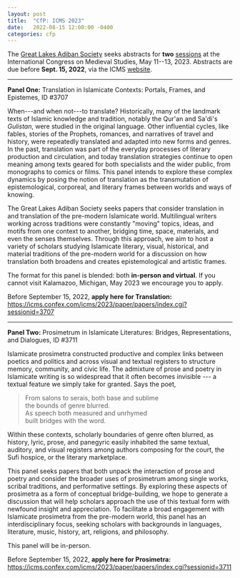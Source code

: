 ```yaml
---
layout: post
title:  "CfP: ICMS 2023"
date:   2022-08-15 12:00:00 -0400
categories: cfp
---
```


The [Great Lakes Adiban Society](https://greatlakesadiban.github.io/about/) seeks abstracts for **two** [sessions](https://wmich.edu/medievalcongress/call#sponsored) at the International Congress on Medieval Studies, May 11--13, 2023. Abstracts are due before **Sept. 15, 2022**, via the ICMS [website](https://icms.confex.com/icms/2023/cfp.cgi).

---

**Panel One:** Translation in Islamicate Contexts: Portals, Frames, and Epistemes, ID #3707

When---and when not---to translate? Historically, many of the landmark texts of Islamic knowledge and tradition, notably the Qur'an and Sa'di's _Gulistan_, were studied in the original language. Other influential cycles, like fables, stories of the Prophets, romances, and narratives of travel and history, were repeatedly translated and adapted into new forms and genres. In the past, translation was part of the everyday processes of literary production and circulation, and today translation strategies continue to open meaning among texts geared for both specialists and the wider public, from monographs to comics or films. This panel intends to explore these complex dynamics by posing the notion of translation as the transmutation of epistemological, corporeal, and literary frames between worlds and ways of knowing.

The Great Lakes Adiban Society seeks papers that consider translation in and translation of the pre-modern Islamicate world. Multilingual writers working across traditions were constantly "moving" topics, ideas, and motifs from one context to another, bridging time, space, materials, and even the senses themselves. Through this approach, we aim to host a variety of scholars studying Islamicate literary, visual, historical, and material traditions of the pre-modern world for a discussion on how translation both broadens and creates epistemological and artistic frames.

The format for this panel is blended: both **in-person and virtual**. If you cannot visit Kalamazoo, Michigan, May 2023 we encourage you to apply.

Before September 15, 2022, **apply here for Translation:** <https://icms.confex.com/icms/2023/paper/papers/index.cgi?sessionid=3707>

---

**Panel Two:** Prosimetrum in Islamicate Literatures: Bridges, Representations, and Dialogues, ID #3711

Islamicate prosimetra constructed productive and complex links between poetics and politics and across visual and textual registers to structure memory, community, and civic life. The admixture of prose and poetry in Islamicate writing is so widespread that it often becomes invisible --- a textual feature we simply take for granted. Says the poet,

> From salons to serais, both base and sublime  
> the bounds of genre blurred.  
> As speech both measured and unrhymed  
> built bridges with the word.

Within these contexts, scholarly boundaries of genre often blurred, as history, lyric, prose, and panegyric easily inhabited the same textual, auditory, and visual registers among authors composing for the court, the Sufi hospice, or the literary marketplace.

This panel seeks papers that both unpack the interaction of prose and poetry and consider the broader uses of prosimetrum among single works, scribal traditions, and performative settings. By exploring these aspects of prosimetra as a form of conceptual bridge-building, we hope to generate a discussion that will help scholars approach the use of this textual form with newfound insight and appreciation. To facilitate a broad engagement with Islamicate prosimetra from the pre-modern world, this panel has an interdisciplinary focus, seeking scholars with backgrounds in languages, literature, music, history, art, religions, and philosophy.

This panel will be in-person.

Before September 15, 2022, **apply here for Prosimetra:** <https://icms.confex.com/icms/2023/paper/papers/index.cgi?sessionid=3711>

